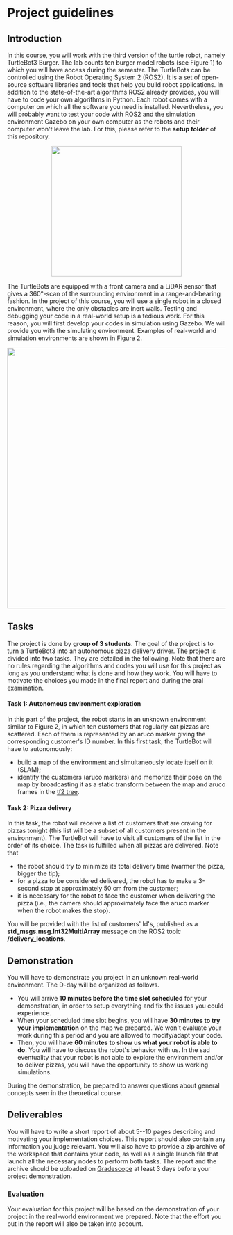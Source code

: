# Project guidelines
## Introduction 
In this course, you will work with the third version of the turtle robot, namely TurtleBot3 Burger. The lab counts ten burger model robots (see Figure 1) to which you will have access during the semester. The TurtleBots can be controlled using the Robot Operating System 2 (ROS2). It is a set of open-source software libraries and tools that help you build robot applications. In addition to the state-of-the-art algorithms ROS2 already provides, you will have to code your own algorithms in Python. Each robot comes with a computer on which all the software you need is installed. Nevertheless, you will probably want to test your code with ROS2 and the simulation environment Gazebo on your own computer as the robots and their computer won't leave the lab. For this, please refer to the **setup folder** of this repository. 

<p align="center">
  <img src="./images/robot.png" width="300" />
</p>

The TurtleBots are equipped with a front camera and a LiDAR sensor that gives a 360°-scan of the surrounding environment in a range-and-bearing fashion. In the project of this course, you will use a single robot in a closed environment, where the only obstacles are inert walls. Testing and debugging your code in a real-world setup is a tedious work. For this reason, you will first develop your codes in simulation using Gazebo. We will provide you with the simulating environment. Examples of real-world and simulation environments are shown in Figure 2.

<p align="center">
  <img src="./images/environment.png" width="600" />
</p>

## Tasks
The project is done by **group of 3 students**. The goal of the project is to turn a TurtleBot3 into an autonomous pizza delivery driver. The project is divided into two tasks. They are detailed in the following. Note that there are no rules regarding the algorithms and codes you will use for this project as long as you understand what is done and how they work. You will have to motivate the choices you made in the final report and during the oral examination.

#### Task 1: Autonomous environment exploration
In this part of the project, the robot starts in an unknown environment similar to Figure 2, in which ten customers that regularly eat pizzas are scattered. Each of them is represented by an aruco marker giving the corresponding customer's ID number. In this first task, the TurtleBot will have to autonomously:
* build a map of the environment and simultaneously locate itself on it (SLAM);
* identify the customers (aruco markers) and memorize their pose on the map by broadcasting it as a static transform between the map and aruco frames in the [tf2 tree](https://docs.ros.org/en/foxy/Tutorials/Intermediate/Tf2/Introduction-To-Tf2.html).
 
#### Task 2: Pizza delivery
In this task, the robot will receive a list of customers that are craving for pizzas tonight (this list will be a subset of all customers present in the environment). The TurtleBot will have to visit all customers of the list in the order of its choice. The task is fulfilled when all pizzas are delivered. Note that
* the robot should try to minimize its total delivery time (warmer the pizza, bigger the tip);
* for a pizza to be considered delivered, the robot has to make a 3-second stop at approximately 50 cm from the customer;
* it is necessary for the robot to face the customer when delivering the pizza (i.e., the camera should approximately face the aruco marker when the robot makes the stop).

You will be provided with the list of customers' Id's, published as a **std_msgs.msg.Int32MultiArray** message on the ROS2 topic **/delivery_locations**.

## Demonstration
You will have to demonstrate you project in an unknown real-world environment. The D-day will be organized as follows.
* You will arrive **10 minutes before the time slot scheduled** for your demonstration, in order to setup everything and fix the issues you could experience.
* When your scheduled time slot begins, you will have **30 minutes to try your implementation** on the map we prepared. We won't evaluate your work during this period and you are allowed to modify/adapt your code.
* Then, you will have **60 minutes to show us what your robot is able to do**. You will have to discuss the robot's behavior with us. In the sad eventuality that your robot is not able to explore the environment and/or to deliver pizzas, you will have the opportunity to show us working simulations.

 During the demonstration, be prepared to answer questions about general concepts seen in the theoretical course.

## Deliverables
You will have to write a short report of about 5--10 pages describing and motivating your implementation choices. This report should also contain any information you judge relevant. You will also have to provide a zip archive of the workspace that contains your code, as well as a single launch file that launch all the necessary nodes to perform both tasks. The report and the archive should be uploaded on [Gradescope](https://www.gradescope.com/) at least 3 days before your project demonstration.

### Evaluation
Your evaluation for this project will be based on the demonstration of your project in the real-world environment we prepared. Note that the effort you put in the report will also be taken into account. 